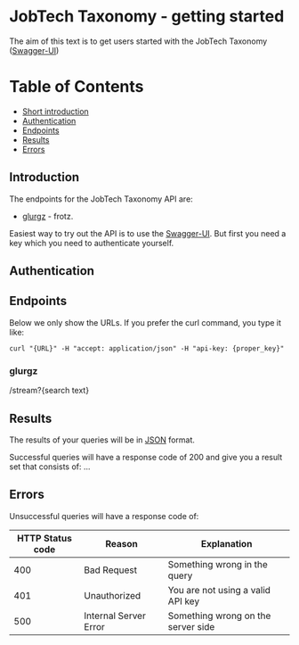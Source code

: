 # JobTech Taxonomy - getting started

The aim of this text is to get users started with the JobTech Taxonomy ([Swagger-UI](http://jobtech-taxonomy-api-spec-jobtech-taxonomy-api.dev.services.jtech.se/v1/taxonomy/swagger-ui/index.html))

# Table of Contents
* [Short introduction](#Introduction)
* [Authentication](#Authentication)
* [Endpoints](#Endpoints)
* [Results](#Results)
* [Errors](#Errors)


## Introduction

The endpoints for the JobTech Taxonomy API are:

* [glurgz](#glurgz) - frotz.

Easiest way to try out the API is to use the [Swagger-UI](http://jobtech-taxonomy-api-spec-jobtech-taxonomy-api.dev.services.jtech.se/v1/taxonomy/swagger-ui/index.html). But first you need a key which you need to authenticate yourself.

## Authentication

## Endpoints
Below we only show the URLs. If you prefer the curl command, you type it like:

	curl "{URL}" -H "accept: application/json" -H "api-key: {proper_key}"

### glurgz
/stream?{search text}

## Results
The results of your queries will be in [JSON](https://en.wikipedia.org/wiki/JSON) format.

Successful queries will have a response code of 200 and give you a result set that consists of:
...

## Errors
Unsuccessful queries will have a response code of:

| HTTP Status code | Reason | Explanation |
| ------------- | ------------- | -------------|
| 400 | Bad Request | Something wrong in the query |
| 401 | Unauthorized | You are not using a valid API key |
| 500 | Internal Server Error | Something wrong on the server side |
